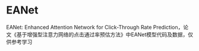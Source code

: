 # EANet
EANet: Enhanced Attention Network for Click-Through Rate Prediction，论文《基于增强型注意力网络的点击通过率预估方法》中EANet模型代码及数据，仅供参考学习
